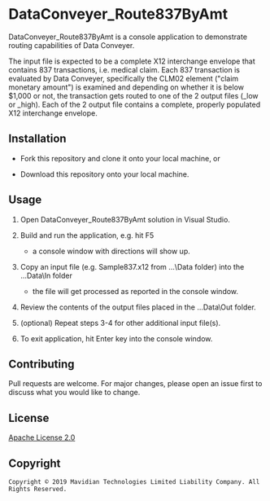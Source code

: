 # DataConveyer_Route837ByAmt

DataConveyer_Route837ByAmt is a console application to demonstrate routing capabilities of Data Conveyer.

The input file is expected to be a complete X12 interchange envelope that contains 837 transactions, i.e.
medical claim. Each 837 transaction is evaluated by Data Conveyer, specifically the CLM02 element ("claim
monetary amount") is examined and depending on whether it is below $1,000 or not, the transaction gets
routed to one of the 2 output files (_low or _high). Each of the 2 output file contains a complete, 
properly populated X12 interchange envelope.

## Installation

* Fork this repository and clone it onto your local machine, or

* Download this repository onto your local machine.

## Usage

1. Open DataConveyer_Route837ByAmt solution in Visual Studio.

2. Build and run the application, e.g. hit F5

    - a console window with directions will show up.

3. Copy an input file (e.g. Sample837.x12 from ...\Data folder) into the ...Data\In folder

    - the file will get processed as reported in the console window.

4. Review the contents of the output files placed in the ...Data\Out folder.

5. (optional) Repeat steps 3-4 for other additional input file(s).

6. To exit application, hit Enter key into the console window.

## Contributing

Pull requests are welcome. For major changes, please open an issue first to discuss what you would like to change.

## License

[Apache License 2.0](https://choosealicense.com/licenses/apache-2.0/)

## Copyright

```
Copyright © 2019 Mavidian Technologies Limited Liability Company. All Rights Reserved.
```
